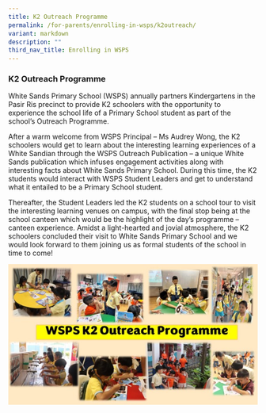 ```yaml
---
title: K2 Outreach Programme
permalink: /for-parents/enrolling-in-wsps/k2outreach/
variant: markdown
description: ""
third_nav_title: Enrolling in WSPS
---
```

### **K2 Outreach Programme**

White Sands Primary School (WSPS) annually partners Kindergartens in the Pasir Ris precinct to provide K2 schoolers with the opportunity to experience the school life of a Primary School student as part of the school’s Outreach Programme. 

After a warm welcome from WSPS Principal – Ms Audrey Wong, the K2 schoolers would get to learn about the interesting learning experiences of a White Sandian through the WSPS Outreach Publication – a unique White Sands publication which infuses engagement activities along with interesting facts about White Sands Primary School. During this time, the K2 students would interact with WSPS Student Leaders and get to understand what it entailed to be a Primary School student. 

Thereafter, the Student Leaders led the K2 students on a school tour to visit the interesting learning venues on campus, with the final stop being at the school canteen which would be the highlight of the day’s programme – canteen experience. Amidst a light-hearted and jovial atmosphere, the K2 schoolers concluded their visit to White Sands Primary School and we would look forward to them joining us as formal students of the school in time to come!

![](/images/k2.jpg)